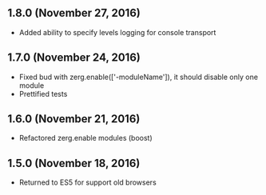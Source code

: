 ## 1.8.0 (November 27, 2016)
- Added ability to specify levels logging for console transport

## 1.7.0 (November 24, 2016)
- Fixed bud with zerg.enable(['-moduleName']), it should disable only one module
- Prettified tests

## 1.6.0 (November 21, 2016)
- Refactored zerg.enable modules (boost)

## 1.5.0 (November 18, 2016)
- Returned to ES5 for support old browsers